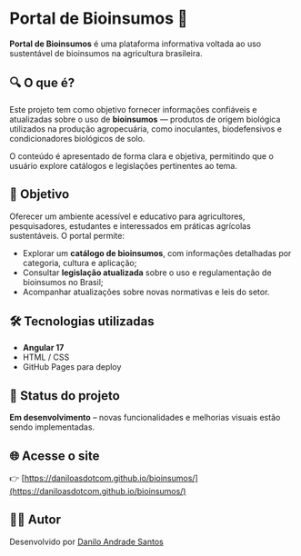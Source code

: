 # Portal de Bioinsumos 🌿

**Portal de Bioinsumos** é uma plataforma informativa voltada ao uso sustentável de bioinsumos na agricultura brasileira.

## 🔍 O que é?

Este projeto tem como objetivo fornecer informações confiáveis e atualizadas sobre o uso de **bioinsumos** — produtos de origem biológica utilizados na produção agropecuária, como inoculantes, biodefensivos e condicionadores biológicos de solo.

O conteúdo é apresentado de forma clara e objetiva, permitindo que o usuário explore catálogos e legislações pertinentes ao tema.

## 🎯 Objetivo

Oferecer um ambiente acessível e educativo para agricultores, pesquisadores, estudantes e interessados em práticas agrícolas sustentáveis. O portal permite:

- Explorar um **catálogo de bioinsumos**, com informações detalhadas por categoria, cultura e aplicação;
- Consultar **legislação atualizada** sobre o uso e regulamentação de bioinsumos no Brasil;
- Acompanhar atualizações sobre novas normativas e leis do setor.

## 🛠️ Tecnologias utilizadas

- **Angular 17**
- HTML / CSS
- GitHub Pages para deploy

## 🚧 Status do projeto

**Em desenvolvimento** – novas funcionalidades e melhorias visuais estão sendo implementadas.

## 🌐 Acesse o site

👉 [https://daniloasdotcom.github.io/bioinsumos/](https://daniloasdotcom.github.io/bioinsumos/)

## 👨‍💻 Autor

Desenvolvido por [Danilo Andrade Santos](https://daniloas.com)
